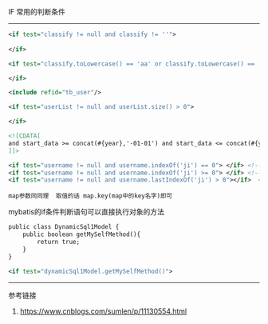 IF 常用的判断条件

---

~~~xml
<if test="classify != null and classify != ''">
            
</if>
~~~

~~~xml
<if test="classify.toLowercase() == 'aa' or classify.toLowercase() == 'bb'">

</if>
~~~

```xml
<include refid="tb_user"/>
```

```xml
<if test="userList != null and userList.size() > 0">

</if>
```

```xml
<![CDATA[
and start_data >= concat(#{year},'-01-01') and start_data <= concat(#{year},'-12-31')
]]>
```



~~~xml
<if test="username != null and username.indexOf('ji') == 0"> </if> <!-- 是否以什么开头 -->
<if test="username != null and username.indexOf('ji') >= 0"> </if> <!-- 是否包含某字符 -->
<if test="username != null and username.lastIndexOf('ji') > 0"></if>  <!-- 是否以什么结尾 -->
~~~

~~~
map参数同同理  取值的话 map.key(map中的key名字)即可
~~~

mybatis的if条件判断语句可以直接执行对象的方法

~~~xml
public class DynamicSql1Model {
    public boolean getMySelfMethod(){
        return true;
    }
}

<if test="dynamicSql1Model.getMySelfMethod()">
~~~



---

参考链接

1. https://www.cnblogs.com/sumlen/p/11130554.html